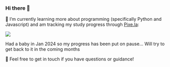 ### Hi there 👋

🌱 I’m currently learning more about programming (specifically Python and Javascript) and am tracking my study progress through [Pixe.la](https://pixe.la/v1/users/theadambishop/graphs/graph001.html):

![](https://pixe.la/v1/users/theadambishop/graphs/graph001)

Had a baby in Jan 2024 so my progress has been put on pause... Will try to get back to it in the coming months

📣 Feel free to get in touch if you have questions or guidance!
